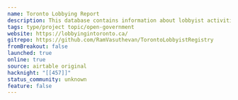```yaml
---
name: Toronto Lobbying Report
description: This database contains information about lobbyist activities in Toronto, including subject matters, registrants, beneficiaries, firms, communications, and more. Use this tool to explore relationships between lobbyists, their clients, and government officials.
tags: type/project topic/open-government
website: https://lobbyingintoronto.ca/
gitrepo: https://github.com/RamVasuthevan/TorontoLobbyistRegistry
fromBreakout: false
launched: true
online: true
source: airtable original
hacknight: "[[457]]"
status_community: unknown
feature: false
---
```

